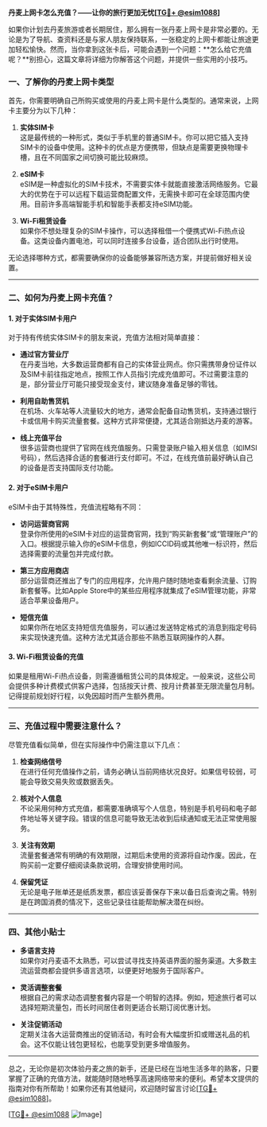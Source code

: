 **丹麦上网卡怎么充值？——让你的旅行更加无忧[[TG💪+ @esim1088](https://t.me/s/esim1088)]**

如果你计划去丹麦旅游或者长期居住，那么拥有一张丹麦上网卡是非常必要的。无论是为了导航、查资料还是与家人朋友保持联系，一张稳定的上网卡都能让旅途更加轻松愉快。然而，当你拿到这张卡后，可能会遇到一个问题：**怎么给它充值呢？**别担心，这篇文章将详细为你解答这个问题，并提供一些实用的小技巧。

### 一、了解你的丹麦上网卡类型

首先，你需要明确自己所购买或使用的丹麦上网卡是什么类型的。通常来说，上网卡主要分为以下几种：

1. **实体SIM卡**  
   这是最传统的一种形式，类似于手机里的普通SIM卡。你可以把它插入支持SIM卡的设备中使用。这种卡的优点是方便携带，但缺点是需要更换物理卡槽，且在不同国家之间切换可能比较麻烦。

2. **eSIM卡**  
   eSIM是一种虚拟化的SIM卡技术，不需要实体卡就能直接激活网络服务。它最大的优势在于可以远程下载运营商配置文件，无需换卡即可在全球范围内使用。目前许多高端智能手机和智能手表都支持eSIM功能。

3. **Wi-Fi租赁设备**  
   如果你不想处理复杂的SIM卡操作，可以选择租借一个便携式Wi-Fi热点设备。这类设备内置电池，可以同时连接多台设备，适合团队出行时使用。

无论选择哪种方式，都需要确保你的设备能够兼容所选方案，并提前做好相关设置。

---

### 二、如何为丹麦上网卡充值？

#### 1. 对于实体SIM卡用户
对于持有传统实体SIM卡的朋友来说，充值方法相对简单直接：

- **通过官方营业厅**  
  在丹麦当地，大多数运营商都有自己的实体营业网点。你只需携带身份证件以及SIM卡前往指定地点，按照工作人员指引完成充值即可。不过需要注意的是，部分营业厅可能只接受现金支付，建议随身准备足够的零钱。

- **利用自助售货机**  
  在机场、火车站等人流量较大的地方，通常会配备自动售货机，支持通过银行卡或信用卡购买流量套餐。这种方式非常便捷，尤其适合刚抵达丹麦的游客。

- **线上充值平台**  
  很多运营商也提供了官网在线充值服务。只需登录账户输入相关信息（如IMSI号码），然后选择合适的套餐进行支付即可。不过，在线充值前最好确认自己的设备是否支持国际支付功能。

#### 2. 对于eSIM卡用户
eSIM卡由于其特殊性，充值流程略有不同：

- **访问运营商官网**  
  登录你所使用的eSIM卡对应的运营商官网，找到“购买新套餐”或“管理账户”的入口。根据提示输入你的eSIM卡信息，例如ICCID码或其他唯一标识符，然后选择需要的流量包并完成付款。

- **第三方应用商店**  
  部分运营商还推出了专门的应用程序，允许用户随时随地查看剩余流量、订购新套餐等。比如Apple Store中的某些应用程序就集成了eSIM管理功能，非常适合苹果设备用户。

- **短信充值**  
  如果你所在地区支持短信充值服务，可以通过发送特定格式的消息到指定号码来实现快速充值。这种方法尤其适合那些不熟悉互联网操作的人群。

#### 3. Wi-Fi租赁设备的充值
如果是租用Wi-Fi热点设备，则需遵循租赁公司的具体规定。一般来说，这些公司会提供多种计费模式供客户选择，包括按天计费、按月计费甚至无限流量包月制。记得提前规划好行程，以免因超时而产生额外费用。

---

### 三、充值过程中需要注意什么？

尽管充值看似简单，但在实际操作中仍需注意以下几点：

1. **检查网络信号**  
   在进行任何充值操作之前，请务必确认当前网络状况良好。如果信号较弱，可能会导致交易失败或数据丢失。

2. **核对个人信息**  
   不论采用何种方式充值，都需要准确填写个人信息，特别是手机号码和电子邮件地址等关键字段。错误的信息可能导致无法收到后续通知或无法正常使用服务。

3. **关注有效期**  
   流量套餐通常有明确的有效期限，过期后未使用的资源将自动作废。因此，在购买前一定要仔细阅读条款说明，合理安排使用时间。

4. **保留凭证**  
   无论是电子账单还是纸质发票，都应该妥善保存下来以备日后查询之需。特别是在跨国消费的情况下，这些记录往往能帮助解决潜在纠纷。

---

### 四、其他小贴士

- **多语言支持**  
  如果你对丹麦语不太熟悉，可以尝试寻找支持英语界面的服务渠道。大多数主流运营商都会提供多语言选项，以便更好地服务于国际客户。

- **灵活调整套餐**  
  根据自己的需求动态调整套餐内容是一个明智的选择。例如，短途旅行者可以选择短期流量包，而长时间居住者则更适合长期订阅优惠计划。

- **关注促销活动**  
  定期关注各大运营商推出的促销活动，有时会有大幅度折扣或赠送礼品的机会。这不仅能让钱包更轻松，也能享受到更多增值服务。

---

总之，无论你是初次体验丹麦之旅的新手，还是已经在当地生活多年的熟客，只要掌握了正确的充值方法，就能随时随地畅享高速网络带来的便利。希望本文提供的指南对你有所帮助！如果你还有其他疑问，欢迎随时留言讨论[[TG💪+ @esim1088](https://t.me/s/esim1088)]。

[[TG💪+ @esim1088](https://t.me/s/esim1088) ![Image](https://i.postimg.cc/4NQfJmqS/Snipaste-2025-05-13-00-14-12.png)]